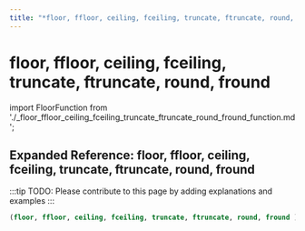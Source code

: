```yaml
---
title: "*floor, ffloor, ceiling, fceiling, truncate, ftruncate, round, fround*"
---
```


# floor, ffloor, ceiling, fceiling, truncate, ftruncate, round, fround

import FloorFunction from './_floor_ffloor_ceiling_fceiling_truncate_ftruncate_round_fround_function.md';

<FloorFunction />

## Expanded Reference: floor, ffloor, ceiling, fceiling, truncate, ftruncate, round, fround

:::tip
TODO: Please contribute to this page by adding explanations and examples
:::

```lisp
(floor, ffloor, ceiling, fceiling, truncate, ftruncate, round, fround )
```
